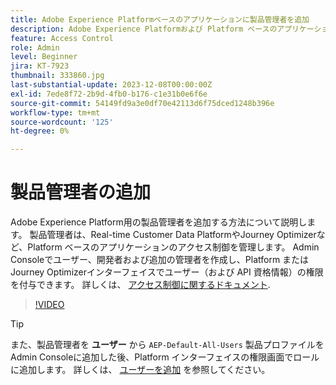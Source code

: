 ```yaml
---
title: Adobe Experience Platformベースのアプリケーションに製品管理者を追加
description: Adobe Experience Platformおよび Platform ベースのアプリケーション用の製品管理者を追加する方法について説明します。
feature: Access Control
role: Admin
level: Beginner
jira: KT-7923
thumbnail: 333860.jpg
last-substantial-update: 2023-12-08T00:00:00Z
exl-id: 7ede8f72-2b9d-4fb0-b176-c1e31b0e6f6e
source-git-commit: 54149fd9a3e0df70e42113d6f75dced1248b396e
workflow-type: tm+mt
source-wordcount: '125'
ht-degree: 0%

---
```


# 製品管理者の追加

Adobe Experience Platform用の製品管理者を追加する方法について説明します。 製品管理者は、Real-time Customer Data PlatformやJourney Optimizerなど、Platform ベースのアプリケーションのアクセス制御を管理します。 Admin Consoleでユーザー、開発者および追加の管理者を作成し、Platform またはJourney Optimizerインターフェイスでユーザー（および API 資格情報）の権限を付与できます。 詳しくは、 [アクセス制御に関するドキュメント](https://experienceleague.adobe.com/docs/experience-platform/access-control/home.html?lang=ja).

>[!VIDEO](https://video.tv.adobe.com/v/333860?learn=on)

>[!TIP]
>
>また、製品管理者を **ユーザー** から `AEP-Default-All-Users` 製品プロファイルをAdmin Consoleに追加した後、Platform インターフェイスの権限画面でロールに追加します。 詳しくは、 [ユーザーを追加](add-users.md) を参照してください。
